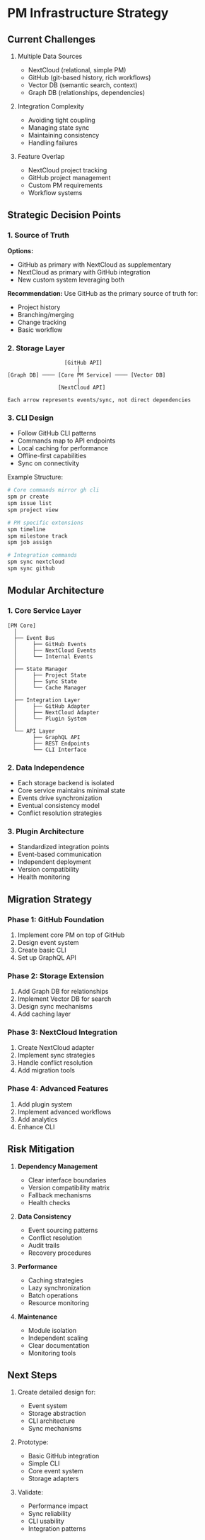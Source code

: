 # PM Infrastructure Strategy

## Current Challenges
1. Multiple Data Sources
   - NextCloud (relational, simple PM)
   - GitHub (git-based history, rich workflows)
   - Vector DB (semantic search, context)
   - Graph DB (relationships, dependencies)

2. Integration Complexity
   - Avoiding tight coupling
   - Managing state sync
   - Maintaining consistency
   - Handling failures

3. Feature Overlap
   - NextCloud project tracking
   - GitHub project management
   - Custom PM requirements
   - Workflow systems

## Strategic Decision Points

### 1. Source of Truth
**Options:**
- GitHub as primary with NextCloud as supplementary
- NextCloud as primary with GitHub integration
- New custom system leveraging both

**Recommendation:**
Use GitHub as the primary source of truth for:
- Project history
- Branching/merging
- Change tracking
- Basic workflow

### 2. Storage Layer
```
                  [GitHub API]
                      │
[Graph DB] ──── [Core PM Service] ──── [Vector DB]
                      │
                [NextCloud API]

Each arrow represents events/sync, not direct dependencies
```

### 3. CLI Design
- Follow GitHub CLI patterns
- Commands map to API endpoints
- Local caching for performance
- Offline-first capabilities
- Sync on connectivity

Example Structure:
```bash
# Core commands mirror gh cli
spm pr create
spm issue list
spm project view

# PM specific extensions
spm timeline
spm milestone track
spm job assign

# Integration commands
spm sync nextcloud
spm sync github
```

## Modular Architecture

### 1. Core Service Layer
```
[PM Core]
  │
  ├── Event Bus
  │     ├── GitHub Events
  │     ├── NextCloud Events
  │     └── Internal Events
  │
  ├── State Manager
  │     ├── Project State
  │     ├── Sync State
  │     └── Cache Manager
  │
  ├── Integration Layer
  │     ├── GitHub Adapter
  │     ├── NextCloud Adapter
  │     └── Plugin System
  │
  └── API Layer
        ├── GraphQL API
        ├── REST Endpoints
        └── CLI Interface
```

### 2. Data Independence
- Each storage backend is isolated
- Core service maintains minimal state
- Events drive synchronization
- Eventual consistency model
- Conflict resolution strategies

### 3. Plugin Architecture
- Standardized integration points
- Event-based communication
- Independent deployment
- Version compatibility
- Health monitoring

## Migration Strategy

### Phase 1: GitHub Foundation
1. Implement core PM on top of GitHub
2. Design event system
3. Create basic CLI
4. Set up GraphQL API

### Phase 2: Storage Extension
1. Add Graph DB for relationships
2. Implement Vector DB for search
3. Design sync mechanisms
4. Add caching layer

### Phase 3: NextCloud Integration
1. Create NextCloud adapter
2. Implement sync strategies
3. Handle conflict resolution
4. Add migration tools

### Phase 4: Advanced Features
1. Add plugin system
2. Implement advanced workflows
3. Add analytics
4. Enhance CLI

## Risk Mitigation

1. **Dependency Management**
   - Clear interface boundaries
   - Version compatibility matrix
   - Fallback mechanisms
   - Health checks

2. **Data Consistency**
   - Event sourcing patterns
   - Conflict resolution
   - Audit trails
   - Recovery procedures

3. **Performance**
   - Caching strategies
   - Lazy synchronization
   - Batch operations
   - Resource monitoring

4. **Maintenance**
   - Module isolation
   - Independent scaling
   - Clear documentation
   - Monitoring tools

## Next Steps

1. Create detailed design for:
   - Event system
   - Storage abstraction
   - CLI architecture
   - Sync mechanisms

2. Prototype:
   - Basic GitHub integration
   - Simple CLI
   - Core event system
   - Storage adapters

3. Validate:
   - Performance impact
   - Sync reliability
   - CLI usability
   - Integration patterns